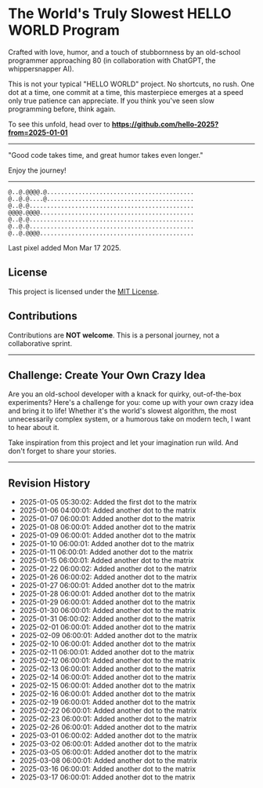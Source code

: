 # The World's Truly Slowest HELLO WORLD Program

Crafted with love, humor, and a touch of stubbornness by an old-school programmer approaching 80 (in collaboration with ChatGPT, the whippersnapper AI).

This is not your typical "HELLO WORLD" project. No shortcuts, no rush. One dot at a time, one commit at a time, this masterpiece emerges at a speed only true patience can appreciate. If you think you've seen slow programming before, think again.

To see this unfold, head over to **https://github.com/hello-2025?from=2025-01-01**

---

"Good code takes time, and great humor takes even longer."

Enjoy the journey!

---
```raw
@..@.@@@@.@..........................................
@..@.@....@..........................................
@..@.@...............................................
@@@@.@@@@............................................
@..@.@...............................................
@..@.@...............................................
@..@.@@@@............................................
```
Last pixel added Mon Mar 17 2025.

## License

This project is licensed under the [MIT License](https://opensource.org/licenses/MIT).

## Contributions

Contributions are **NOT welcome**. This is a personal journey, not a collaborative sprint.

---

## Challenge: Create Your Own Crazy Idea

Are you an old-school developer with a knack for quirky, out-of-the-box experiments? Here's a challenge for you: come up with your own crazy idea and bring it to life! Whether it's the world's slowest algorithm, the most unnecessarily complex system, or a humorous take on modern tech, I want to hear about it.

Take inspiration from this project and let your imagination run wild. And don't forget to share your stories.

---

## Revision History

- 2025-01-05 05:30:02: Added the first dot to the matrix
- 2025-01-06 04:00:01: Added another dot to the matrix
- 2025-01-07 06:00:01: Added another dot to the matrix
- 2025-01-08 06:00:01: Added another dot to the matrix
- 2025-01-09 06:00:01: Added another dot to the matrix
- 2025-01-10 06:00:01: Added another dot to the matrix
- 2025-01-11 06:00:01: Added another dot to the matrix
- 2025-01-15 06:00:01: Added another dot to the matrix
- 2025-01-22 06:00:02: Added another dot to the matrix
- 2025-01-26 06:00:02: Added another dot to the matrix
- 2025-01-27 06:00:01: Added another dot to the matrix
- 2025-01-28 06:00:01: Added another dot to the matrix
- 2025-01-29 06:00:01: Added another dot to the matrix
- 2025-01-30 06:00:01: Added another dot to the matrix
- 2025-01-31 06:00:02: Added another dot to the matrix
- 2025-02-01 06:00:01: Added another dot to the matrix
- 2025-02-09 06:00:01: Added another dot to the matrix
- 2025-02-10 06:00:01: Added another dot to the matrix
- 2025-02-11 06:00:01: Added another dot to the matrix
- 2025-02-12 06:00:01: Added another dot to the matrix
- 2025-02-13 06:00:01: Added another dot to the matrix
- 2025-02-14 06:00:01: Added another dot to the matrix
- 2025-02-15 06:00:01: Added another dot to the matrix
- 2025-02-16 06:00:01: Added another dot to the matrix
- 2025-02-19 06:00:01: Added another dot to the matrix
- 2025-02-22 06:00:01: Added another dot to the matrix
- 2025-02-23 06:00:01: Added another dot to the matrix
- 2025-02-26 06:00:01: Added another dot to the matrix
- 2025-03-01 06:00:02: Added another dot to the matrix
- 2025-03-02 06:00:01: Added another dot to the matrix
- 2025-03-05 06:00:01: Added another dot to the matrix
- 2025-03-08 06:00:01: Added another dot to the matrix
- 2025-03-16 06:00:01: Added another dot to the matrix
- 2025-03-17 06:00:01: Added another dot to the matrix
